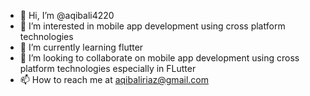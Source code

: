 - 👋 Hi, I’m @aqibali4220
- 👀 I’m interested in mobile app development using cross platform technologies
- 🌱 I’m currently learning flutter
- 💞️ I’m looking to collaborate on mobile app development using cross platform technologies especially in FLutter
- 📫 How to reach me at aqibaliriaz@gmail.com

<!---
aqibali4220/aqibali4220 is a ✨ special ✨ repository because its `README.md` (this file) appears on your GitHub profile.
You can click the Preview link to take a look at your changes.
--->
